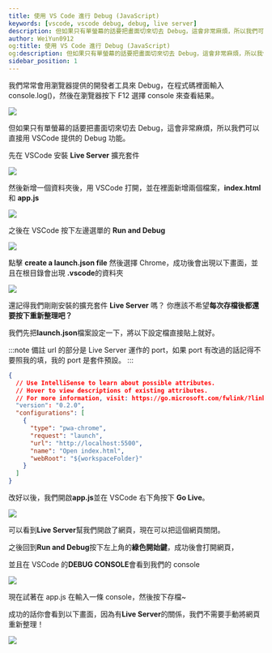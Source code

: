 ```yaml
---
title: 使用 VS Code 進行 Debug (JavaScript)
keywords: [vscode, vscode debug, debug, live server]
description: 但如果只有單螢幕的話要把畫面切來切去 Debug，這會非常麻煩，所以我們可以直接用 VSCode 提供的 Debug 功能。
author: WeiYun0912
og:title: 使用 VS Code 進行 Debug (JavaScript)
og:description: 但如果只有單螢幕的話要把畫面切來切去 Debug，這會非常麻煩，所以我們可以直接用 VSCode 提供的 Debug 功能。
sidebar_position: 1
---
```


我們常常會用瀏覽器提供的開發者工具來 Debug，在程式碼裡面輸入 console.log()，然後在瀏覽器按下 F12 選擇 console 來查看結果。

![](https://i.imgur.com/XoWTRhd.png)

但如果只有單螢幕的話要把畫面切來切去 Debug，這會非常麻煩，所以我們可以直接用 VSCode 提供的 Debug 功能。

先在 VSCode 安裝 **Live Server** 擴充套件

![](https://i.imgur.com/87QQwR1.png)

然後新增一個資料夾後，用 VSCode 打開，並在裡面新增兩個檔案，**index.html** 和 **app.js**

![](https://i.imgur.com/4djQh4X.png)

之後在 VSCode 按下左邊選單的 **Run and Debug**

![](https://i.imgur.com/VGmeetr.png)

點擊 **create a launch.json file** 然後選擇 Chrome，成功後會出現以下畫面，並且在根目錄會出現 **.vscode**的資料夾

![](https://i.imgur.com/JbsMNIw.png)

還記得我們剛剛安裝的擴充套件 **Live Server** 嗎？ 你應該不希望**每次存檔後都還要按下重新整理吧？**

我們先把**launch.json**檔案設定一下，將以下設定檔直接貼上就好。

:::note 備註
url 的部分是 Live Server 運作的 port，如果 port 有改過的話記得不要照我的填，我的 port 是套件預設。
:::

```json title="launch.json"
{
  // Use IntelliSense to learn about possible attributes.
  // Hover to view descriptions of existing attributes.
  // For more information, visit: https://go.microsoft.com/fwlink/?linkid=830387
  "version": "0.2.0",
  "configurations": [
    {
      "type": "pwa-chrome",
      "request": "launch",
      "url": "http://localhost:5500",
      "name": "Open index.html",
      "webRoot": "${workspaceFolder}"
    }
  ]
}
```

改好以後，我們開啟**app.js**並在 VSCode 右下角按下 **Go Live**。

![](https://i.imgur.com/MtnxTtY.png)

可以看到**Live Server**幫我們開啟了網頁，現在可以把這個網頁關閉。

之後回到**Run and Debug**按下左上角的**綠色開始鍵**，成功後會打開網頁，

並且在 VSCode 的**DEBUG CONSOLE**會看到我們的 console

![](https://i.imgur.com/qi6KhYR.png)

現在試著在 app.js 在輸入一條 console，然後按下存檔~

成功的話你會看到以下畫面，因為有**Live Server**的關係，我們不需要手動將網頁重新整理！

![](https://i.imgur.com/vyUtT9u.png)
